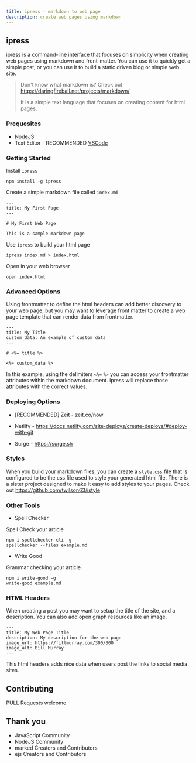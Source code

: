 ```yaml
---
title: ipress - markdown to web page
description: create web pages using markdown
---
```


## ipress

ipress is a command-line interface that focuses on simplicity when creating web pages using markdown and front-matter. You can use it to quickly get a simple post, or you can use it to build a static driven blog or simple web site. 

> Don't know what markdown is? Check out https://daringfireball.net/projects/markdown/
>
> It is a simple text language that focuses on creating content for html pages.

### Prequesites

* [NodeJS](https://nodejs.org)
* Text Editor - RECOMMENDED [VSCode](https://code.visualstudio.com[)

### Getting Started

Install `ipress`

```
npm install -g ipress
```

Create a simple markdown file called `index.md`

```
---
title: My First Page
---

# My First Web Page

This is a sample markdown page
```

Use `ipress` to build your html page

```
ipress index.md > index.html
```

Open in your web browser

```
open index.html
```

### Advanced Options

Using frontmatter to define the html headers can add better discovery to your web page, but you may want to leverage front matter to create a web page template that can render data from frontmatter.

```
---
title: My Title
custom_data: An example of custom data
---

# <%= title %>

<%= custom_data %>
```

In this example, using the delimiters `<%=` `%>` you can access your 
frontmatter attributes within the markdown document. ipress will replace
those attributes with the correct values.



### Deploying Options

* [RECOMMENDED] Zeit - zeit.co/now

* Netlify - https://docs.netlify.com/site-deploys/create-deploys/#deploy-with-git

* Surge - https://surge.sh

### Styles

When you build your markdown files, you can create a `style.css` file that is configured to be the css file used to style your generated html file. There is a sister project designed to make it easy to add styles to your pages. Check out https://github.com/twilson63/istyle


### Other Tools

- Spell Checker

Spell Check your article

```
npm i spellchecker-cli -g
spellchecker --files example.md
```

- Write Good

Grammar checking your article

```
npm i write-good -g
write-good example.md
```

### HTML Headers

When creating a post you may want to setup the title of the site, and a description. You can also add open graph resources like an image.

```
---
title: My Web Page Title
description: My description for the web page
image_url: https://fillmurray.com/300/300
image_alt: Bill Murray
---
```

This html headers adds nice data when users post the links to social media sites.

## Contributing

PULL Requests welcome

## Thank you

- JavaScript Community
- NodeJS Community
- marked Creators and Contributors
- ejs Creators and Contributors
